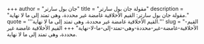 +++
author = "جان بول سارتر"
title = "مقولة جان بول سارتر"
description = "مقولة جان بول سارتر: القيم الأخلاقية غامضة غير محددة، وهى تمتد إلى ما لا نهاية."
quote = '''القيم الأخلاقية غامضة غير محددة، وهى تمتد إلى ما لا نهاية.''' 
slug = "القيم-الأخلاقية-غامضة-غير-محددة-وهى-تمتد-إلى-ما-لا-نهاية"
+++
القيم الأخلاقية غامضة غير محددة، وهى تمتد إلى ما لا نهاية.

